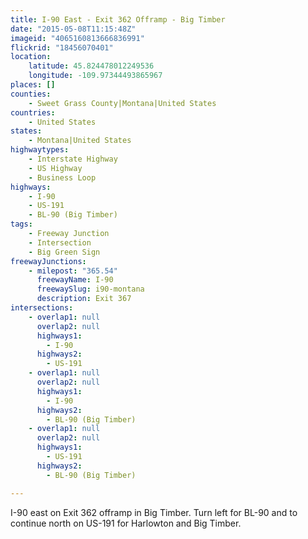```yaml
---
title: I-90 East - Exit 362 Offramp - Big Timber
date: "2015-05-08T11:15:48Z"
imageid: "4065160813666836991"
flickrid: "18456070401"
location:
    latitude: 45.824478012249536
    longitude: -109.97344493865967
places: []
counties:
    - Sweet Grass County|Montana|United States
countries:
    - United States
states:
    - Montana|United States
highwaytypes:
    - Interstate Highway
    - US Highway
    - Business Loop
highways:
    - I-90
    - US-191
    - BL-90 (Big Timber)
tags:
    - Freeway Junction
    - Intersection
    - Big Green Sign
freewayJunctions:
    - milepost: "365.54"
      freewayName: I-90
      freewaySlug: i90-montana
      description: Exit 367
intersections:
    - overlap1: null
      overlap2: null
      highways1:
        - I-90
      highways2:
        - US-191
    - overlap1: null
      overlap2: null
      highways1:
        - I-90
      highways2:
        - BL-90 (Big Timber)
    - overlap1: null
      overlap2: null
      highways1:
        - US-191
      highways2:
        - BL-90 (Big Timber)

---
```

I-90 east on Exit 362 offramp in Big Timber.  Turn left for BL-90 and to continue north on US-191 for Harlowton and Big Timber.